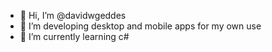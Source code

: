 - 👋 Hi, I’m @davidwgeddes
- 👀 I’m developing desktop and mobile apps for my own use
- 🌱 I’m currently learning c#

<!---
davidwgeddes/davidwgeddes is a ✨ special ✨ repository because its `README.md` (this file) appears on your GitHub profile.
You can click the Preview link to take a look at your changes.
--->
